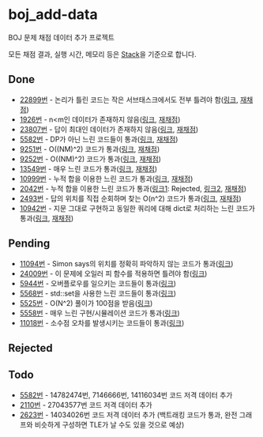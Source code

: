 # boj_add-data
BOJ 문제 채점 데이터 추가 프로젝트

모든 채점 결과, 실행 시간, 메모리 등은 [Stack](https://stack.acmicpc.net)을 기준으로 합니다.

## Done
- [22899번](https://www.acmicpc.net/problem/22899) - 논리가 틀린 코드는 작은 서브태스크에서도 전부 틀려야 함([링크](https://www.acmicpc.net/board/view/73382), [재채점](https://www.acmicpc.net/rejudge/status/all/4075))
- [1926번](https://www.acmicpc.net/problem/1926) - n<m인 데이터가 존재하지 않음([링크](https://www.acmicpc.net/board/view/77682), [재채점](https://www.acmicpc.net/rejudge/status/all/4448))
- [23807번](https://www.acmicpc.net/problem/23807) - 답이 최대인 데이터가 존재하지 않음([링크](https://www.acmicpc.net/board/view/79377), [재채점](https://www.acmicpc.net/rejudge/status/all/4491))
- [5582번](https://www.acmicpc.net/problem/5582) - DP가 아닌 느린 코드들이 통과([링크](https://www.acmicpc.net/board/view/82879), [재채점](https://www.acmicpc.net/rejudge/status/all/4711))
- [9251번](https://www.acmicpc.net/problem/9251) - O((NM)^2) 코드가 통과([링크](https://www.acmicpc.net/board/view/84485), [재채점](https://www.acmicpc.net/rejudge/status/all/4728))
- [9252번](https://www.acmicpc.net/problem/9252) - O((NM)^2) 코드가 통과([링크](https://www.acmicpc.net/board/view/84485), [재채점](https://www.acmicpc.net/rejudge/status/all/4729))
- [13549번](https://www.acmicpc.net/problem/13549) - 매우 느린 코드가 통과([링크](https://www.acmicpc.net/board/view/85262), [재채점](https://www.acmicpc.net/rejudge/status/all/4735))
- [10999번](https://www.acmicpc.net/problem/10999) - 누적 합을 이용한 느린 코드가 통과([링크](https://www.acmicpc.net/board/view/85922), [재채점](https://www.acmicpc.net/rejudge/status/all/4743))
- [2042번](https://www.acmicpc.net/problem/2042) - 누적 합을 이용한 느린 코드가 통과([링크1](https://www.acmicpc.net/board/view/85348): Rejected, [링크2](https://www.acmicpc.net/board/view/89835), [재채점](https://www.acmicpc.net/rejudge/status/all/4898))
- [2493번](https://www.acmicpc.net/problem/2493) - 답의 위치를 직접 순회하며 찾는 O(n^2) 코드가 통과([링크](https://www.acmicpc.net/board/view/87045), [재채점](https://www.acmicpc.net/rejudge/status/all/4918))
- [10942번](https://www.acmicpc.net/problem/10942) - 지문 그대로 구현하고 동일한 쿼리에 대해 dict로 처리하는 느린 코드가 통과([링크](https://www.acmicpc.net/board/view/90428), [재채점](https://www.acmicpc.net/rejudge/status/diff/4952))

## Pending
- [11094번](https://www.acmicpc.net/problem/11094) - Simon says의 위치를 정확히 파악하지 않는 코드가 통과([링크](https://www.acmicpc.net/board/view/77868))
- [24009번](https://www.acmicpc.net/problem/24009) - 이 문제에 오일러 피 함수를 적용하면 틀려야 함([링크](https://www.acmicpc.net/board/view/82629))
- [5944번](https://www.acmicpc.net/problem/5944) - 오버플로우를 일으키는 코드들이 통과([링크](https://www.acmicpc.net/board/view/82763))
- [5568번](https://www.acmicpc.net/problem/5568) - std::set을 사용한 느린 코드들이 통과([링크](https://www.acmicpc.net/board/view/82917))
- [5525번](https://www.acmicpc.net/problem/5525) - O(N^2) 풀이가 100점을 받음([링크](https://www.acmicpc.net/board/view/82925))
- [5558번](https://www.acmicpc.net/problem/5558) - 매우 느린 구현/시뮬레이션 코드가 통과([링크](https://www.acmicpc.net/board/view/82959))
- [11018번](https://www.acmicpc.net/problem/11018) - 소수점 오차를 발생시키는 코드들이 통과([링크](https://www.acmicpc.net/board/view/84902))

## Rejected


## Todo
- [5582번](https://www.acmicpc.net/problem/5582) - 14782474번, 7146666번, 14116034번 코드 저격 데이터 추가
- [2110번](https://www.acmicpc.net/problem/2110) - 27043577번 코드 저격 데이터 추가
- [2623번](https://www.acmicpc.net/problem/2623) - 14034026번 코드 저격 데이터 추가 (백트래킹 코드가 통과, 완전 그래프와 비슷하게 구성하면 TLE가 날 수도 있을 것으로 예상)
